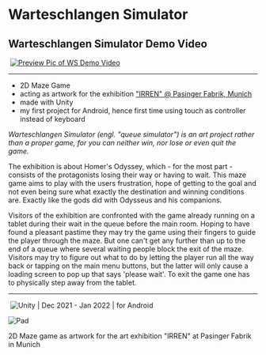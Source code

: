 # Warteschlangen Simulator

## Warteschlangen Simulator Demo Video
&nbsp;<a href="http://www.youtube.com/watch?feature=player_embedded&v=CPEz8YxLzNQ" target="_blank"><img src="http://img.youtube.com/vi/CPEz8YxLzNQ/0.jpg" alt="Preview Pic of WS Demo Video"/></a>

---
- 2D Maze Game
- acting as artwork for the exhibition ["IRREN" @ Pasinger Fabrik, Munich](https://www.pasinger-fabrik.de/Veranstaltung/odyssee-a-journey-into-the-light-irren/?instance_id=6432)
- made with Unity
- my first project for Android, hence first time using touch as controller instead of keyboard

*Warteschlangen Simulator (engl. "queue simulator") is an art project rather than a proper game, for you can neither win, nor lose or even quit the game.*

The exhibition is about Homer's Odyssey, which - for the most part - consists of the protagonists losing their way or having to wait. This maze game aims to play with the users frustration, hope of getting to the goal and not even being sure what exactly the destination and winning conditions are. Exactly like the gods did with Odysseus and his companions.

Visitors of the exhibition are confronted with the game already running on a tablet during their wait in the queue before the main room. Hoping to have found a pleasant pastime they may try the game using their fingers to guide the player through the maze. But one can't get any further than up to the end of a queue where several waiting people block the exit of the maze. Visitors may try to figure out what to do by letting the player run all the way back or tapping on the main menu buttons, but the latter will only cause a loading screen to pop up that says 'please wait'. To exit the game one has to physically step away from the tablet.

---
&nbsp;![Unity](https://img.shields.io/badge/-Unity-2f333d?style=flat&logo=unity&logoColor=FFFFFF) | Dec 2021 - Jan 2022 | for Android

![Pad](https://user-images.githubusercontent.com/98030917/150649879-31f2b2c8-7608-4ea9-bb8f-3fa8d1510ceb.gif)

2D Maze game as artwork for the art exhibition "IRREN" at Pasinger Fabrik in Munich
